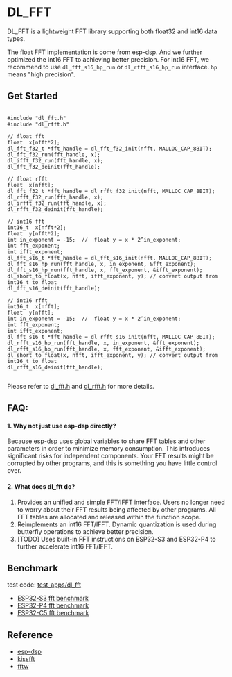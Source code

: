 # DL_FFT

DL_FFT is a lightweight FFT library supporting both float32 and int16 data types.

The float FFT implementation is come from esp-dsp. And we further optimized the int16 FFT to achieving better precision.
For int16 FFT, we recommend to use `dl_fft_s16_hp_run` or `dl_rfft_s16_hp_run` interface. `hp` means "high precision".

## Get Started
```

#include "dl_fft.h"
#include "dl_rfft.h"

// float fft
float  x[nfft*2];
dl_fft_f32_t *fft_handle = dl_fft_f32_init(nfft, MALLOC_CAP_8BIT);
dl_fft_f32_run(fft_handle, x);
dl_ifft_f32_run(fft_handle, x);
dl_fft_f32_deinit(fft_handle);

// float rfft
float  x[nfft];
dl_fft_f32_t *fft_handle = dl_rfft_f32_init(nfft, MALLOC_CAP_8BIT);
dl_rfft_f32_run(fft_handle, x);
dl_irfft_f32_run(fft_handle, x);
dl_rfft_f32_deinit(fft_handle);

// int16 fft
int16_t  x[nfft*2];
float  y[nfft*2];
int in_exponent = -15;  //  float y = x * 2^in_exponent;
int fft_exponent;
int ifft_exponent;
dl_fft_s16_t *fft_handle = dl_fft_s16_init(nfft, MALLOC_CAP_8BIT);
dl_fft_s16_hp_run(fft_handle, x, in_exponent, &fft_exponent);
dl_fft_s16_hp_run(fft_handle, x, fft_exponent, &ifft_exponent);
dl_short_to_float(x, nfft, ifft_exponent, y); // convert output from int16_t to float
dl_fft_s16_deinit(fft_handle);

// int16 rfft
int16_t  x[nfft];
float  y[nfft];
int in_exponent = -15;  //  float y = x * 2^in_exponent;
int fft_exponent;
int ifft_exponent;
dl_fft_s16_t *fft_handle = dl_rfft_s16_init(nfft, MALLOC_CAP_8BIT);
dl_rfft_s16_hp_run(fft_handle, x, in_exponent, &fft_exponent);
dl_rfft_s16_hp_run(fft_handle, x, fft_exponent, &ifft_exponent);
dl_short_to_float(x, nfft, ifft_exponent, y); // convert output from int16_t to float
dl_rfft_s16_deinit(fft_handle);


```
Please refer to [dl_fft.h](./dl_fft.h) and [dl_rfft.h](./dl_rfft.h) for more details. 

## FAQ:

#### 1. Why not just use esp-dsp directly? 

Because esp-dsp uses global variables to share FFT tables and other parameters in order to minimize memory consumption. This introduces significant risks for independent components. Your FFT results might be corrupted by other programs, and this is something you have little control over.  

#### 2. What does dl_fft do?

1. Provides an unified and simple FFT/IFFT interface. Users no longer need to worry about their FFT results being affected by other programs. All FFT tables are allocated and released within the function scope.  
2. Reimplements an int16 FFT/IFFT. Dynamic quantization is used during butterfly operations to achieve better precision.  
3. [TODO] Uses built-in FFT instructions on ESP32-S3 and ESP32-P4 to further accelerate int16 FFT/IFFT.


## Benchmark

test code: [test_apps/dl_fft](https://github.com/espressif/esp-dl/tree/master/test_apps/dl_fft) 

- [ESP32-S3 fft benchmark](./benchmark_esp32s3.md)
- [ESP32-P4 fft benchmark](./benchmark_esp32p4.md)
- [ESP32-C5 fft benchmark](./benchmark_esp32c5.md)


## Reference

- [esp-dsp](https://github.com/espressif/esp-dsp)
- [kissfft](https://github.com/mborgerding/kissfft)
- [fftw](https://github.com/FFTW/fftw3)

